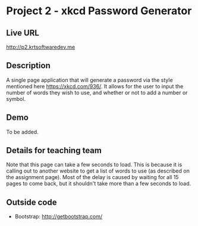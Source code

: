 # Project 2 - xkcd Password Generator

## Live URL
<http://p2.krtsoftwaredev.me>

## Description
A single page application that will generate a password via the style mentioned here https://xkcd.com/936/.
It allows for the user to input the number of words they wish to use, and whether or not to add a
number or symbol.

## Demo
To be added.

## Details for teaching team
Note that this page can take a few seconds to load. This is because it is calling out to another website
to get a list of words to use (as described on the assignment page). Most of the delay is caused by
waiting for all 15 pages to come back, but it shouldn't take more than a few seconds to load.

## Outside code
* Bootstrap: http://getbootstrap.com/
